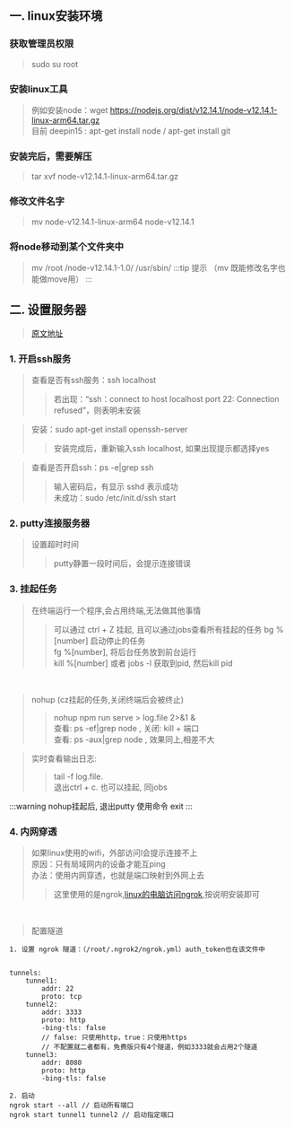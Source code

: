 
## 一. linux安装环境

### 获取管理员权限
> sudo su root

### 安装linux工具

> 例如安装node：wget https://nodejs.org/dist/v12.14.1/node-v12.14.1-linux-arm64.tar.gz <br />
> 目前 deepin15 : apt-get install node / apt-get install git

### 安装完后，需要解压

> tar xvf  node-v12.14.1-linux-arm64.tar.gz

### 修改文件名字

> mv node-v12.14.1-linux-arm64 node-v12.14.1

### 将node移动到某个文件夹中

> mv  /root /node-v12.14.1-1.0/  /usr/sbin/
:::tip 提示
（mv 既能修改名字也能做move用）
:::

## 二. 设置服务器
> <a target="_blank" href="https://www.jianshu.com/p/7dc15bc448c7"> 原文地址 </a>

### 1. 开启ssh服务
> 查看是否有ssh服务：ssh localhost
>> 若出现：“ssh：connect to host localhost port 22: Connection refused”，则表明未安装 <br />

> 安装：sudo apt-get install openssh-server
>> 安装完成后，重新输入ssh localhost, 如果出现提示都选择yes <br />

> 查看是否开启ssh：ps -e|grep ssh
>> 输入密码后，有显示 sshd 表示成功<br />
>> 未成功：sudo /etc/init.d/ssh start<br />

### 2. putty连接服务器
><image-preview imgUrl="web/linux/putty.png" width='200'></image-preview>
><image-preview imgUrl="web/linux/putty-login.png" width='200'></image-preview>
> 设置超时时间
>> putty静置一段时间后，会提示连接错误<br />
>> <image-preview imgUrl="web/linux/putty-error.png" width='200'></image-preview>
>> <image-preview imgUrl="web/linux/putty-timeout.png" width='200'></image-preview>

### 3. 挂起任务
> 在终端运行一个程序,会占用终端,无法做其他事情
>> <image-preview imgUrl="web/linux/putty-jobs-1.png" width='200'></image-preview>
> 可以通过 ctrl + Z 挂起, 且可以通过jobs查看所有挂起的任务
>> <image-preview imgUrl="web/linux/putty-jobs-2.png" width='200'></image-preview>
>> bg %[number] 启动停止的任务<br />
>> fg %[number], 将后台任务放到前台运行<br />
>> kill %[number] 或者 jobs -l 获取到pid, 然后kill pid<br />

<br />

> nohup (cz挂起的任务,关闭终端后会被终止) 
>> nohup npm run serve > log.file 2>&1 &<br />
>> <image-preview imgUrl="web/linux/nohup-1.png" width='200'></image-preview>
> 查看: ps -ef|grep node , 关闭: kill + 端口<br />
> 查看: ps -aux|grep node , 效果同上,相差不大<br />
>> <image-preview imgUrl="web/linux/nohup-kill.png" width='200'></image-preview>

> 实时查看输出日志: 
>> tail -f log.file. <br /> 
>> 退出ctrl + c. 也可以挂起, 同jobs

:::warning
nohup挂起后, 退出putty 使用命令 exit
:::


### 4. 内网穿透
> 如果linux使用的wifi，外部访问l会提示连接不上<br />
> 原因：只有局域网内的设备才能互ping<br />
> 办法：使用内网穿透，也就是端口映射到外网上去
>> 这里使用的是ngrok,<a target="_blank" href="https://ngrok.com/download">linux的电脑访问ngrok</a>,按说明安装即可
</br>

> 配置隧道
```text
1. 设置 ngrok 隧道：（/root/.ngrok2/ngrok.yml）auth_token也在该文件中


tunnels:
    tunnel1:
        addr: 22
        proto: tcp
    tunnel2:
        addr: 3333
        proto: http
        -bing-tls: false 
        // false: 只使用http，true：只使用https
        // 不配置就二者都有，免费版只有4个隧道，例如3333就会占用2个隧道
    tunnel3:
        addr: 8080
        proto: http
        -bing-tls: false 

2. 启动
ngrok start --all // 启动所有端口
ngrok start tunnel1 tunnel2 // 启动指定端口
```